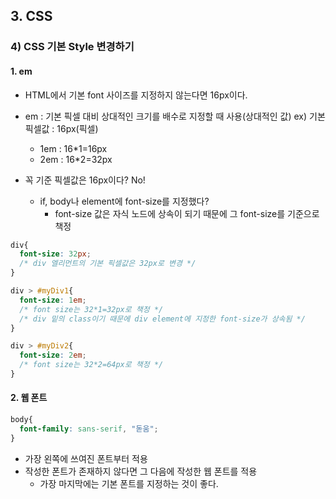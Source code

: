 ## 3. CSS
### 4) CSS 기본 Style 변경하기
#### 1. em
* HTML에서 기본 font 사이즈를 지정하지 않는다면 16px이다.
* em : 기본 픽셀  대비 상대적인 크기를 배수로 지정할 때 사용(상대적인 값)
ex) 기본 픽셀값 : 16px(픽셀)
  - 1em : 16*1=16px
  - 2em : 16*2=32px

* 꼭 기준 픽셀값은 16px이다? No!
  - if, body나 element에 font-size를 지정했다?
    - font-size 값은 자식 노드에 상속이 되기 때문에 그 font-size를 기준으로 책정
```CSS
div{
  font-size: 32px;
  /* div 엘리먼트의 기본 픽셀값은 32px로 변경 */
}

div > #myDiv1{
  font-size: 1em;
  /* font size는 32*1=32px로 책정 */
  /* div 밑의 class이기 때문에 div element에 지정한 font-size가 상속됨 */
}

div > #myDiv2{
  font-size: 2em;
  /* font size는 32*2=64px로 책정 */
}
```

#### 2. 웹 폰트
```css
body{
  font-family: sans-serif, "돋움";
}
```
* 가장 왼쪽에 쓰여진 폰트부터 적용
* 작성한 폰트가 존재하지 않다면 그 다음에 작성한 웹 폰트를 적용
  - 가장 마지막에는 기본 폰트를 지정하는 것이 좋다.
